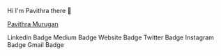  Hi I'm Pavithra there 👋

 <script src="https://platform.linkedin.com/badges/js/profile.js" async defer type="text/javascript"></script>

<div class="badge-base LI-profile-badge" data-locale="en_US" data-size="medium" data-theme="light" data-type="VERTICAL" data-vanity="pavithramurugan15" data-version="v1"><a class="badge-base__link LI-simple-link" href="https://ca.linkedin.com/in/pavithramurugan15?trk=profile-badge">Pavithra Murugan</a></div>
              
Linkedin Badge Medium Badge Website Badge Twitter Badge Instagram Badge Gmail Badge
<!--
**Pavithra-1502/Pavithra-1502** is a ✨ _special_ ✨ repository because its `README.md` (this file) appears on your GitHub profile.

Here are some ideas to get you started:

- 🔭 I’m currently working on ...
- 🌱 I’m currently learning ...
- 👯 I’m looking to collaborate on ...
- 🤔 I’m looking for help with ...
- 💬 Ask me about ...
- 📫 How to reach me: ...
- 😄 Pronouns: ...
- ⚡ Fun fact: ...
-->
